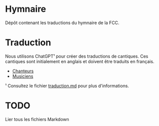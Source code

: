 # Hymnaire
Dépôt contenant les traductions du hymnaire de la FCC.

# Traduction
Nous utilisons ChatGPT¹ pour créer des traductions de cantiques. Ces cantiques sont initialement en anglais et doivent être traduits en français.

* [Chanteurs](https://hymns.fccongregations.org/singers)
* [Musiciens](https://hymns.fccongregations.org/musicians)


¹ Consultez le fichier [traduction.md](src/chanteurs/traduction.md) pour plus d'informations.


# TODO
Lier tous les fichiers Markdown